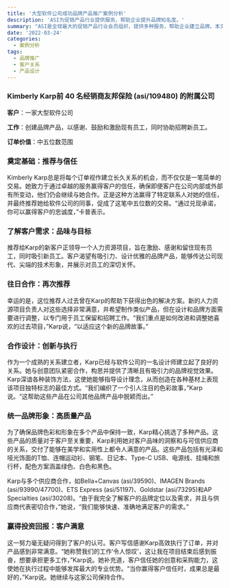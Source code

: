 ```yaml
---
title: '大型软件公司成功品牌产品推广案例分析'
description: 'ASI为促销产品行业提供服务，帮助企业提升品牌知名度。'
summary: "ASI是全球最大的促销产品行业会员组织，提供多种服务，帮助企业建立品牌。本文详细讲述了Kimberly Karp如何为一家大型软件公司开展品牌产品推广的成功案例，从建立客户信任到设计定制产品，以及最终实现客户投资回报的全过程。"
date: '2022-03-24'
categories:
  - 案例分析
tags:
  - 品牌推广
  - 客户关系
  - 产品设计
---
```


### Kimberly Karp前 40 名经销商友邦保险 (asi/109480) 的附属公司

**客户**：一家大型软件公司

**工作**：创建品牌产品，以感谢、鼓励和激励现有员工，同时协助招聘新员工。

**订单价值**：中五位数范围

### 奠定基础：推荐与信任

Kimberly Karp总是将每个订单视作建立长久关系的机会，而不仅仅是一笔简单的交易。她致力于通过卓越的服务赢得客户的信任，确保即便客户在公司内部或外部有所变动，他们仍会继续与她合作。正是这种方法赢得了特定联系人对她的信任，并最终推荐她给软件公司的同事，促成了这笔中五位数的交易。“通过兑现承诺，你可以赢得客户的忠诚度，”卡普表示。

### 了解客户需求：品味与目标

推荐给Karp的新客户正领导一个人力资源项目，旨在激励、感谢和留住现有员工，同时吸引新员工。客户渴望有吸引力、设计优雅的品牌产品，能够传达公司现代、尖端的技术形象，并展示对员工的深切关怀。

### 往日合作：再次推荐

幸运的是，这位推荐人过去曾在Karp的帮助下获得出色的解决方案。新的人力资源项目负责人对这些选择非常满意，并希望制作类似产品，但在设计和品牌方面需要进行调整，以专门用于员工保留和招聘工作。“我们重点是如何改进和调整她喜欢的过去项目，”Karp说，“以适应这个新的品牌故事。”

### 合作设计：创新与执行

作为一个成熟的关系建立者，Karp已经与软件公司的一名设计师建立起了良好的关系。她与创意团队紧密合作，构思并提供了清晰且有吸引力的品牌视觉效果。Karp深谙各种装饰方法，这使她能够指导设计理念，从而创造在各种基材上表现该项目独特标志的最佳方式。“我们编织了一个引人注目的色彩故事，”Karp说。“这帮助这些产品在公司其他品牌产品中脱颖而出。”

### 统一品牌形象：高质量产品

为了确保品牌色彩和形象在多个产品中保持一致，Karp精心挑选了多种产品。这些产品的质量对于客户至关重要，Karp利用她对客户品味的洞察和与可信供应商的关系，交付了能够在美学和实用性上都令人满意的产品。这些产品包括有光泽和哑光饰面的T恤、连帽运动衫、钢笔、日记本、Type-C USB、电源线、挂绳和旅行杯，配色方案涵盖绿色、白色和黑色。

Karp与多个供应商合作，如Bella+Canvas (asi/39590)、IMAGEN Brands (asi/93990/47700)、ETS Express (asi/51197)、Goldstar (asi/73295)和AP Specialties (asi/30208)。“由于我完全了解客户的品牌定位以及需求，并且与供应商代表密切合作，”她说，“我们能够快速、准确地满足客户的需求。”

### 赢得投资回报：客户满意

这一努力毫无疑问得到了客户的认可。客户写信感谢Karp高效执行了订单，并对产品感到非常满意。“她称赞我们的工作‘令人惊叹’，这让我在项目结束后感到振奋，想要承担更多工作，”Karp说。她补充道，客户信任她的创意和采购能力，这使她在执行过程中能够发挥最大的专业优势。“当你赢得客户信任时，成果总是最好的，”Karp说。她继续与这家公司保持合作。